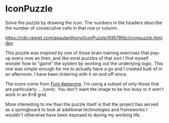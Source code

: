 # IconPuzzle

Solve the puzzle by drawing the icon. The numbers in the headers describe the number of consecutive cells in that row or column.

https://cdn.rawgit.com/apaulanthony/IconPuzzle/93678fdc/iconpuzzle.html [dev](https://rawgit.com/apaulanthony/IconPuzzle/master/iconpuzzle.html)

This puzzle was inspired by one of those brain training exercises that pop-up every now an then, and like most puzzles of that sort I find myself wonder how to "game" the system by working out the underlying logic. This one was simple enough for me to actually have a go and I created bulk of in an afternoon. I have been tinkering with it on and off since. 

The icons come from [Font Awesome](https://fontawesome.com/icons?d=gallery&m=free). I'm using a subset of only those that are particularly ... iconic. You don't want the image to be too busy or it won't work in an 8×8 grid.  

More interesting to me than the puzzle itself is that the project has served as a springboard to look at additional technologies and frameworks I wouldn't otherwise have been exposed to during my working life. 